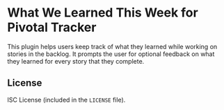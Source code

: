 # What We Learned This Week for Pivotal Tracker

This plugin helps users keep track of what they learned while working on stories in the backlog. It prompts the user for
optional feedback on what they learned for every story that they complete.

## License

ISC License (included in the `LICENSE` file).
